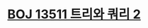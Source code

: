 # [BOJ 13511 트리와 쿼리 2](https://www.acmicpc.net/problem/13511)
<!--tags: ds, lca, sparse table, tree-->
